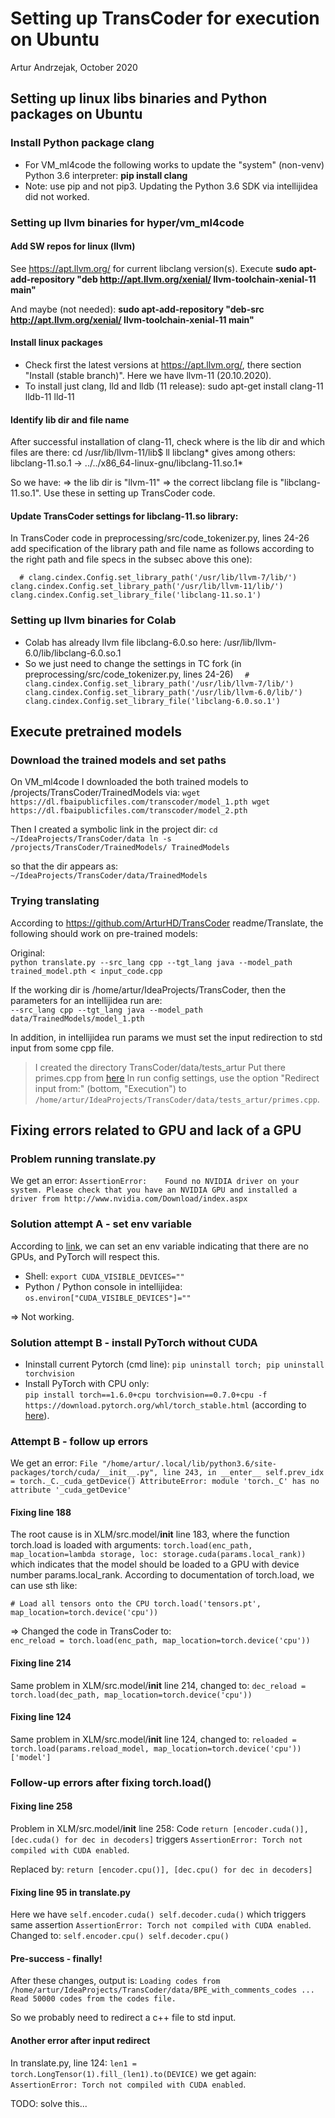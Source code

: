 # Setting up TransCoder for execution on Ubuntu

Artur Andrzejak, October 2020


## Setting up linux libs binaries and Python packages on Ubuntu

### Install Python package clang
+ For VM_ml4code the following works to update the "system" (non-venv) Python 3.6 interpreter: **pip install clang**
+ Note: use pip and not pip3. Updating the Python 3.6 SDK via intellijidea did not worked.


### Setting up llvm binaries for hyper/vm_ml4code

#### Add SW repos for linux (llvm)
See https://apt.llvm.org/ for current libclang version(s).
Execute **sudo apt-add-repository "deb http://apt.llvm.org/xenial/ llvm-toolchain-xenial-11 main"**

And maybe (not needed): **sudo apt-add-repository "deb-src http://apt.llvm.org/xenial/ llvm-toolchain-xenial-11 main"**

#### Install linux packages
+ Check first the latest versions at https://apt.llvm.org/, there section "Install (stable branch)". Here we have llvm-11 (20.10.2020).
+ To install just clang, lld and lldb (11 release):
sudo apt-get install clang-11 lldb-11 lld-11

#### Identify lib dir and file name
After successful installation of clang-11, check where is the lib dir and which files are there:
cd /usr/lib/llvm-11/lib$ 
ll libclang*
gives among others:
 libclang-11.so.1 -> ../../x86_64-linux-gnu/libclang-11.so.1*

So we have:
=> the lib dir is "llvm-11"
=> the correct libclang file is "libclang-11.so.1".
Use these in setting up TransCoder code.

#### Update TransCoder settings for libclang-11.so library:
In TransCoder code in 
preprocessing/src/code_tokenizer.py, lines 24-26
add specification of the library path and file name as follows
according to the right path and file specs in the subsec above this one):

`	# clang.cindex.Config.set_library_path('/usr/lib/llvm-7/lib/')
	clang.cindex.Config.set_library_path('/usr/lib/llvm-11/lib/')
	clang.cindex.Config.set_library_file('libclang-11.so.1')
`

### Setting up llvm binaries for Colab
+ Colab has already llvm file libclang-6.0.so here: /usr/lib/llvm-6.0/lib/libclang-6.0.so.1
+ So we just need to change the settings in TC fork (in preprocessing/src/code_tokenizer.py, lines 24-26)
`	# clang.cindex.Config.set_library_path('/usr/lib/llvm-7/lib/')
	clang.cindex.Config.set_library_path('/usr/lib/llvm-6.0/lib/')
	clang.cindex.Config.set_library_file('libclang-6.0.so.1')
`



## Execute pretrained models

### Download the trained models and set paths
On VM_ml4code I downloaded the both trained models to
/projects/TransCoder/TrainedModels
via:
`wget https://dl.fbaipublicfiles.com/transcoder/model_1.pth
 wget https://dl.fbaipublicfiles.com/transcoder/model_2.pth`

Then I created a symbolic link in the project dir:
`cd ~/IdeaProjects/TransCoder/data
ln -s /projects/TransCoder/TrainedModels/ TrainedModels` 

so that the dir appears as:  
`~/IdeaProjects/TransCoder/data/TrainedModels`

### Trying translating
According to https://github.com/ArturHD/TransCoder readme/Translate, the following should work on pre-trained models:

Original:  
`python translate.py --src_lang cpp --tgt_lang java --model_path trained_model.pth < input_code.cpp `

If the working dir is /home/artur/IdeaProjects/TransCoder, then the parameters for an intellijidea run are:  
`--src_lang cpp --tgt_lang java --model_path data/TrainedModels/model_1.pth`

In addition, in intellijidea run params we must set the input redirection to std input from some cpp file.
> I created the directory TransCoder/data/tests_artur
> Put there primes.cpp from [here](https://www.programiz.com/cpp-programming/examples/prime-number)
> In run config settings, use the option "Redirect input from:" (bottom, "Execution") to `/home/artur/IdeaProjects/TransCoder/data/tests_artur/primes.cpp`.


## Fixing errors related to GPU and lack of a GPU
### Problem running translate.py
We get an error:
`AssertionError:   
Found no NVIDIA driver on your system. Please check that you have an NVIDIA GPU and installed a driver from http://www.nvidia.com/Download/index.aspx`

### Solution attempt A - set env variable
According to
[link](https://stackoverflow.com/questions/53266350/how-to-tell-pytorch-to-not-use-the-gpu), we can set an env variable indicating that there are no GPUs, and PyTorch will respect this.
+ Shell:   `export CUDA_VISIBLE_DEVICES=""`
+ Python / Python console in intellijidea:    `os.environ["CUDA_VISIBLE_DEVICES"]=""`

=> Not working.

### Solution attempt B - install PyTorch without CUDA

+ Ininstall current Pytorch (cmd line): `pip uninstall torch; pip uninstall torchvision`
+ Install PyTorch with CPU only:  
`pip install torch==1.6.0+cpu torchvision==0.7.0+cpu -f https://download.pytorch.org/whl/torch_stable.html`
  (according to [here](https://pytorch.org/)).

### Attempt B - follow up errors

We get an error: `File "/home/artur/.local/lib/python3.6/site-packages/torch/cuda/__init__.py", line 243, in __enter__
    self.prev_idx = torch._C._cuda_getDevice()
AttributeError: module 'torch._C' has no attribute '_cuda_getDevice' `

#### Fixing line 188
The root cause is in XLM/src.model/__init__ line 183, where the function torch.load is loaded with arguments:
`torch.load(enc_path, map_location=lambda storage, loc: storage.cuda(params.local_rank))`
which indicates that the model should be loaded to a GPU with device number params.local_rank.
According to documentation of torch.load, we can use sth like:

`# Load all tensors onto the CPU
torch.load('tensors.pt', map_location=torch.device('cpu'))`

=> Changed the code in TransCoder to:  
`enc_reload = torch.load(enc_path, map_location=torch.device('cpu'))`

#### Fixing line 214
Same problem in XLM/src.model/__init__ line 214, changed to:
`dec_reload = torch.load(dec_path, map_location=torch.device('cpu'))`

#### Fixing line 124
Same problem in XLM/src.model/__init__ line 124, changed to:
`reloaded = torch.load(params.reload_model, map_location=torch.device('cpu'))['model']`


### Follow-up errors after fixing torch.load()
#### Fixing line 258
Problem in XLM/src.model/__init__ line 258:
Code `return [encoder.cuda()], [dec.cuda() for dec in decoders]`
triggers `AssertionError: Torch not compiled with CUDA enabled`.

Replaced by:
        `return [encoder.cpu()], [dec.cpu() for dec in decoders]`

#### Fixing line 95 in translate.py
Here we have 
`self.encoder.cuda()
 self.decoder.cuda()` 
 which triggers same assertion `AssertionError: Torch not compiled with CUDA enabled`.
Changed to:
        `self.encoder.cpu()
        self.decoder.cpu()`

#### Pre-success - finally!
After these changes, output is:
`Loading codes from /home/artur/IdeaProjects/TransCoder/data/BPE_with_comments_codes ...
Read 50000 codes from the codes file.`

So we probably need to redirect a c++ file to std input.

#### Another error after input redirect
In translate.py, line 124:
`len1 = torch.LongTensor(1).fill_(len1).to(DEVICE)`
we get again: `AssertionError: Torch not compiled with CUDA enabled`.

TODO: solve this...